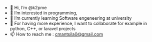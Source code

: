 - 👋 Hi, I’m @k2pme
- 👀 I’m interested in programming,
- 🌱 I’m currently learning Software engeneering at university
- 💞️ For having more experience, I want to collaborate for example in python, C++, or laravel projects
- 📫 How to reach me : cmantsila0@gmail.com

<!---
k2pme/k2pme is a ✨ special ✨ repository because its `README.md` (this file) appears on your GitHub profile.
You can click the Preview link to take a look at your changes.
--->
